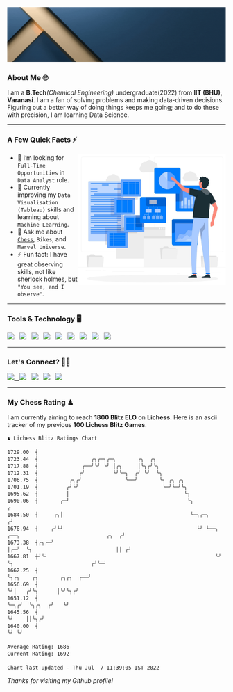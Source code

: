   <img src= "https://github.com/Laxman-Lakhan/Laxman-Lakhan/blob/master/Assets/Header.gif">

### About Me 🤓

I am a **B.Tech**_(Chemical Engineering)_ undergraduate(2022) from **IIT (BHU), Varanasi**. I am a fan of solving problems and making data-driven decisions. Figuring out a better way of doing things keeps me going; and to do these with precision, I am learning Data Science.

---

### A Few Quick Facts ⚡️
<img align="right" alt="Coding" width="340" src="https://github.com/Laxman-Lakhan/Laxman-Lakhan/blob/master/Assets/Data_Vector.jpg">   

- 🤝 I’m looking for `Full-Time Opportunities` in `Data Analyst` role.
- 📖 Currently improving my `Data Visualisation (Tableau)` skills and learning about `Machine Learning`.
- 💬 Ask me about [`Chess`](https://lichess.org/@/YourKingIsInDanger), `Bikes`, and `Marvel Universe`.
- ⚡️ Fun fact: I have great observing skills, not like sherlock holmes, but `"You see, and I observe"`.

---
### Tools & Technology 🖥

<img src="https://img.shields.io/badge/Python-white?logo=Python&logoColor=ColorName&style=ShieldStyle" /> &nbsp;
<img src="https://img.shields.io/badge/MySQL-white?logo=MySQL&logoColor=ColorName&style=ShieldStyle" /> &nbsp;
<img src="https://img.shields.io/badge/Tableau-white?logo=Tableau&logoColor=ColorName&style=ShieldStyle" /> &nbsp;
<img src="https://img.shields.io/badge/Advance Excel-white?logo=Microsoft+Excel&logoColor=196F3D&style=ShieldStyle" /> &nbsp;
<img src="https://img.shields.io/badge/Google Analytics-white?logo=Google+Analytics&logoColor=ColorName&style=ShieldStyle" /> &nbsp;
<img src="https://img.shields.io/badge/Jupyter-white?logo=Jupyter&logoColor=ColorName&style=ShieldStyle" /> &nbsp;
<img src="https://img.shields.io/badge/pandas-white?logo=Pandas&logoColor=000080&style=ShieldStyle" /> &nbsp;
<img src="https://img.shields.io/badge/numpy-white?logo=Numpy&logoColor=85C1E9&style=ShieldStyle" /> &nbsp;
<img src="https://img.shields.io/badge/scikit learn-white?logo=Scikit+Learn&logoColor=ColorName&style=ShieldStyle" /> &nbsp;



---

### Let's Connect? 🫳🏻

<a href="mailto:laxmansingh.lakhan@gmail.com"> <img src="https://img.icons8.com/fluent/48/000000/gmail.png" width="3.5%"/> &nbsp;
[<img src="https://img.icons8.com/color/48/000000/linkedin.png" width="3.5%"/>](https://www.linkedin.com/in/laxman-lakhan/)  &nbsp;
[<img src="https://img.icons8.com/fluent/48/000000/facebook-new.png" width="3.5%"/>](https://www.facebook.com/s.laxmanlakhan/)  &nbsp;
[<img src="https://img.icons8.com/fluent/48/000000/instagram-new.png" width="3.5%"/>](https://www.instagram.com/laxman.lakhan/)  &nbsp;
[<img src="https://img.icons8.com/color/48/000000/twitter.png" width="3.5%"/>](https://twitter.com/laxman__lakhan)  &nbsp;

 ---
  
### My Chess Rating ♟
  
I am currently aiming to reach **1800 Blitz ELO** on **Lichess**. Here is an ascii tracker of my previous **100 Lichess Blitz Games**.

  ```
  ♟︎ 𝙻𝚒𝚌𝚑𝚎𝚜𝚜 𝙱𝚕𝚒𝚝𝚣 𝚁𝚊𝚝𝚒𝚗𝚐𝚜 𝙲𝚑𝚊𝚛𝚝
  
 1729.00  ┤
 1723.44  ┤                 ╭╮╭─╮╭─╮       ╭╮  ╭╮
 1717.88  ┤              ╭──╯╰╯ ╰╯ │╭╮     │╰╮╭╯╰╮
 1712.31  ┤             ╭╯         ╰╯╰─╮  ╭╯ ╰╯  ╰╮
 1706.75  ┤          ╭╮╭╯              ╰──╯       ╰╮ ╭╮ ╭╮
 1701.19  ┤         ╭╯╰╯                           ╰─╯╰─╯╰╮
 1695.62  ┤         │                                     ╰╮
 1690.06  ┤       ╭─╯                                      ╰╮                                                ╭
 1684.50  ┤     ╭╮│                                         ╰─╮╭─╮                                          ╭╯
 1678.94  ┤    ╭╯╰╯                                           ╰╯ ╰──╮  ╭──╮                            ╭╮  ╭╯
 1673.38  ┤╭╮╭─╯                                                    │╭─╯  ╰╮                           ││ ╭╯
 1667.81  ┼╯╰╯                                                      ╰╯     ╰╮                         ╭╯╰─╯
 1662.25  ┤                                                                 ╰╮╭╮    ╭╮       ╭╮╭╮  ╭──╯
 1656.69  ┤                                                                  ╰╯│   ╭╯╰╮      │╰╯╰╮╭╯
 1651.12  ┤                                                                    ╰─╮╭╯  ╰╮╭╮  ╭╯   ╰╯
 1645.56  ┤                                                                      ╰╯    ││╰╮╭╯
 1640.00  ┤                                                                            ╰╯ ╰╯ 

Average Rating: 1686
Current Rating: 1692

Chart last updated - Thu Jul  7 11:39:05 IST 2022  
  ```
  
  
*Thanks for visiting my Github profile!*
